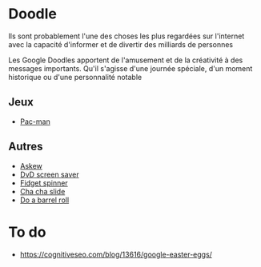 # Doodle
Ils sont probablement l'une des choses les plus regardées sur l'internet avec la capacité d'informer et de divertir des milliards de personnes

Les Google Doodles apportent de l'amusement et de la créativité à des messages importants. Qu'il s'agisse d'une journée spéciale, d'un moment historique ou d'une personnalité notable
## Jeux
- [Pac-man](https://www.google.com/search?q=pacman)
## Autres
- [Askew](https://www.google.com/search?q=askew)
- [DvD screen saver](https://www.google.com/search?q=dvd+screensaver)
- [Fidget spinner](https://www.google.com/search?q=Fidget+spinner)
- [Cha cha slide](https://www.google.com/search?q=cha+cha+slide)
- [Do a barrel roll](https://www.google.com/search?q=do+a+barrel+roll)

# To do
- https://cognitiveseo.com/blog/13616/google-easter-eggs/